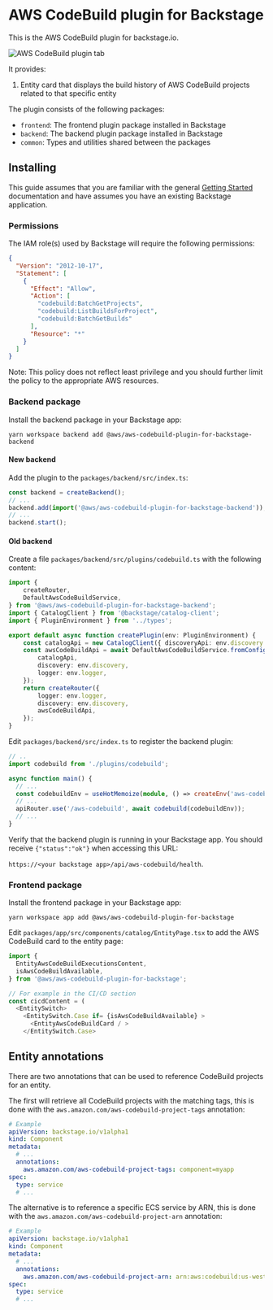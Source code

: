 # AWS CodeBuild plugin for Backstage

This is the AWS CodeBuild plugin for backstage.io.

![AWS CodeBuild plugin tab](../../docs/images/codebuild-card.png)

It provides:

1. Entity card that displays the build history of AWS CodeBuild projects related to that specific entity

The plugin consists of the following packages:

- `frontend`: The frontend plugin package installed in Backstage
- `backend`: The backend plugin package installed in Backstage
- `common`: Types and utilities shared between the packages

## Installing

This guide assumes that you are familiar with the general [Getting Started](../../docs/getting-started.md) documentation and have assumes you have an existing Backstage application.

### Permissions

The IAM role(s) used by Backstage will require the following permissions:

```json
{
  "Version": "2012-10-17",
  "Statement": [
    {
      "Effect": "Allow",
      "Action": [
        "codebuild:BatchGetProjects",
        "codebuild:ListBuildsForProject",
        "codebuild:BatchGetBuilds"
      ],
      "Resource": "*"
    }
  ]
}
```

Note: This policy does not reflect least privilege and you should further limit the policy to the appropriate AWS resources.

### Backend package

Install the backend package in your Backstage app:

```shell
yarn workspace backend add @aws/aws-codebuild-plugin-for-backstage-backend
```

#### New backend

Add the plugin to the `packages/backend/src/index.ts`:

```typescript
const backend = createBackend();
// ...
backend.add(import('@aws/aws-codebuild-plugin-for-backstage-backend'));
// ...
backend.start();
```

#### Old backend

Create a file `packages/backend/src/plugins/codebuild.ts` with the following content:

```typescript
import {
    createRouter,
    DefaultAwsCodeBuildService,
} from '@aws/aws-codebuild-plugin-for-backstage-backend';
import { CatalogClient } from '@backstage/catalog-client';
import { PluginEnvironment } from '../types';

export default async function createPlugin(env: PluginEnvironment) {
    const catalogApi = new CatalogClient({ discoveryApi: env.discovery });
    const awsCodeBuildApi = await DefaultAwsCodeBuildService.fromConfig(env.config, {
        catalogApi,
        discovery: env.discovery,
        logger: env.logger,
    });
    return createRouter({
        logger: env.logger,
        discovery: env.discovery,
        awsCodeBuildApi,
    });
}
```

Edit `packages/backend/src/index.ts` to register the backend plugin:

```typescript
// ..
import codebuild from './plugins/codebuild';

async function main() {
  // ...
  const codebuildEnv = useHotMemoize(module, () => createEnv('aws-codebuild'));
  // ...
  apiRouter.use('/aws-codebuild', await codebuild(codebuildEnv));
  // ...
}
```

Verify that the backend plugin is running in your Backstage app. You should receive `{"status":"ok"}` when accessing this URL:

`https://<your backstage app>/api/aws-codebuild/health`.

### Frontend package

Install the frontend package in your Backstage app:

```shell
yarn workspace app add @aws/aws-codebuild-plugin-for-backstage
```

Edit `packages/app/src/components/catalog/EntityPage.tsx` to add the AWS CodeBuild card to the entity page:

```typescript
import {
  EntityAwsCodeBuildExecutionsContent,
  isAwsCodeBuildAvailable,
} from '@aws/aws-codebuild-plugin-for-backstage';

// For example in the CI/CD section
const cicdContent = (
  <EntitySwitch>
    <EntitySwitch.Case if= {isAwsCodeBuildAvailable} >
      <EntityAwsCodeBuildCard / >
    </EntitySwitch.Case>
```

## Entity annotations

There are two annotations that can be used to reference CodeBuild projects for an entity.

The first will retrieve all CodeBuild projects with the matching tags, this is done with the `aws.amazon.com/aws-codebuild-project-tags` annotation:

```yaml
# Example
apiVersion: backstage.io/v1alpha1
kind: Component
metadata:
  # ...
  annotations:
    aws.amazon.com/aws-codebuild-project-tags: component=myapp
spec:
  type: service
  # ...
```

The alternative is to reference a specific ECS service by ARN, this is done with the `aws.amazon.com/aws-codebuild-project-arn` annotation:

```yaml
# Example
apiVersion: backstage.io/v1alpha1
kind: Component
metadata:
  # ...
  annotations:
    aws.amazon.com/aws-codebuild-project-arn: arn:aws:codebuild:us-west-2:1234567890:project/myapp-build
spec:
  type: service
  # ...
```
